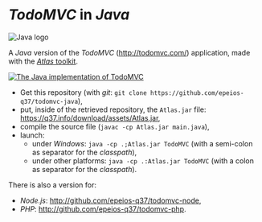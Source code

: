 # *TodoMVC* in *Java*

![Java logo](https://q37.info/download/assets/Java.png "Java")

A *Java* version of the *TodoMVC* (<http://todomvc.com/>) application, made with the [*Atlas* toolkit](https://atlastk.org/).

[![The Java implementation of TodoMVC](http://q37.info/download/TodoMVC.gif "The Java implementation of TodoMVC")](http://atlastk.org)

- Get this repository (with *git*: `git clone https://github.com/epeios-q37/todomvc-java`),
- put, inside of the retrieved repository, the `Atlas.jar` file: https://q37.info/download/assets/Atlas.jar,
- compile the source file (`javac -cp Atlas.jar main.java`),
- launch:
	- under *Windows*: `java -cp .;Atlas.jar TodoMVC` (with a semi-colon as separator for the *classpath*),
	- under other platforms: `java -cp .:Atlas.jar TodoMVC` (with a colon as separator for the *classpath*).


There is also a version for:

  * *Node.js*: <http://github.com/epeios-q37/todomvc-node>,
  * *PHP*: <http://github.com/epeios-q37/todomvc-php>.